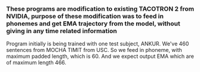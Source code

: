 

### These programs are modification to existing TACOTRON 2 from NVIDIA, purpose of these modification was to feed in phonemes and get EMA trajectory from the model, without giving in any time related information

Program initially is being trained with one test subject, ANKUR. We've 460 sentences from MOCHA TIMIT from USC. So we feed in phoneme, with maximum padded length, which is 60. And we expect output EMA which are of maximum length 466. 

<!-- ### Following feature engineering was done on dataset:
  1. Make a set of all the characters of Czech and [Indian Names](https://gist.github.com/mbejda/7f86ca901fe41bc14a63), for doing one hot encoding. 
  2. Break each name in a list, and assign each character to a one hot encoded vector.
  3. For label we're assigning a list of [1, 0] for male and [0, 1] for female. This will be used as we're using *categorical crossentropy* method, as our criterion.  -->
<!--  
### Structure of Model used:
I'm using *Bidirectional LSTM of around 524 units with 2 layers*, as it makes sense an algorithm if feeded from end of a name, will learn quite well, and increase in accuracy was observed. So no reason why it shouldn't be used
I'm also using callbacks in Keras model, Early_Stopping with patience 10, and ReduceLROnPlateau, truth be told, model isn't that complicated we didn't need to use this, but no harm in using them


### Accuracy
We're getting accuracy of around **80 to 85%**, not bad since we're not explicitly training on Czech names, still we get that, that's pretty good.


### How to run this program

>> python3 Martin_keras.py "Martin" "Martini"

Basically add any number of names, adding space in between them.


Also you need to extract weights inside tmp, they're in ZIP for compression. Extract them and put them in /tmp -->
